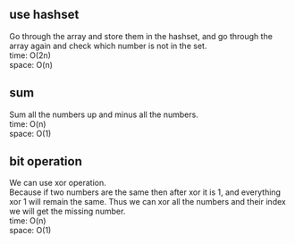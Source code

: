 ## use hashset
Go through the array and store them in the hashset, and go through the array again and check which number is not in the set.<br>
time: O(2n)<br>
space: O(n)
## sum
Sum all the numbers up and minus all the numbers.<br>
time: O(n)<br>
space: O(1)
## bit operation
We can use xor operation.<br>
Because if two numbers are the same then after xor it is 1, and everything xor 1 will remain the same. Thus we can xor all the numbers and their index we will get the missing number.<br>
time: O(n)<br>
space: O(1)

